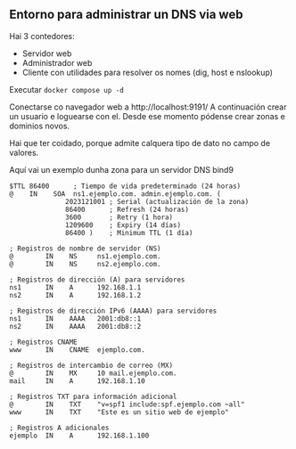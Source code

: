 ## Entorno para administrar un DNS via web

Hai 3 contedores:
- Servidor web
- Administrador web
- Cliente con utilidades para resolver os nomes (dig, host e nslookup)

Executar `docker compose up -d`

Conectarse co navegador web a http://localhost:9191/
A continuación crear un usuario e loguearse con el.  Desde ese momento pódense crear zonas e dominios novos.

Hai que ter coidado, porque admite calquera tipo de dato no campo de valores.

Aquí vai un exemplo dunha zona para un servidor DNS bind9

```
$TTL 86400      ; Tiempo de vida predeterminado (24 horas)
@    IN    SOA  ns1.ejemplo.com. admin.ejemplo.com. (
              2023121001 ; Serial (actualización de la zona)
              86400      ; Refresh (24 horas)
              3600       ; Retry (1 hora)
              1209600    ; Expiry (14 días)
              86400 )    ; Minimum TTL (1 día)

; Registros de nombre de servidor (NS)
@        IN    NS     ns1.ejemplo.com.
@        IN    NS     ns2.ejemplo.com.

; Registros de dirección (A) para servidores
ns1      IN    A      192.168.1.1
ns2      IN    A      192.168.1.2

; Registros de dirección IPv6 (AAAA) para servidores
ns1      IN    AAAA   2001:db8::1
ns2      IN    AAAA   2001:db8::2

; Registros CNAME
www      IN    CNAME  ejemplo.com.

; Registros de intercambio de correo (MX)
@        IN    MX     10 mail.ejemplo.com.
mail     IN    A      192.168.1.10

; Registros TXT para información adicional
@        IN    TXT    "v=spf1 include:spf.ejemplo.com ~all"
www      IN    TXT    "Este es un sitio web de ejemplo"

; Registros A adicionales
ejemplo  IN    A      192.168.1.100
```

